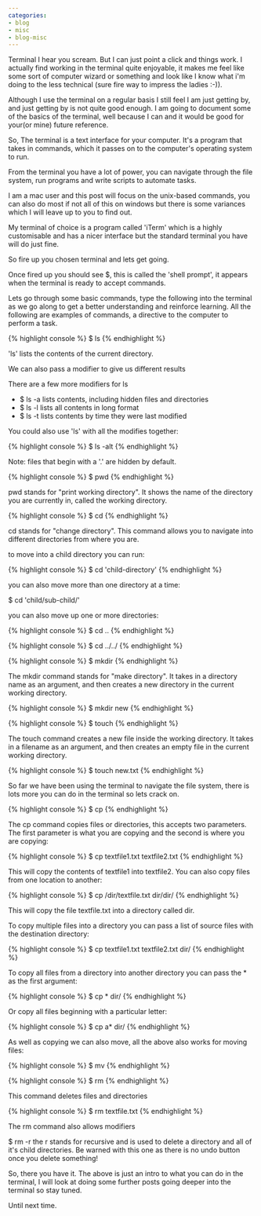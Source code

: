 ```yaml
---
categories:
- blog
- misc
- blog-misc
---
```


Terminal I hear you scream. But I can just point a click and things work. I actually find working in the terminal quite enjoyable, it makes me feel like some sort of computer wizard or something and look like I know what i'm doing to the less technical (sure fire way to impress the ladies :-)).

Although I use the terminal on a regular basis I still feel I am just getting by, and just getting by is not quite good enough. I am going to document some of the basics of the terminal, well because I can and it would be good for your(or mine) future reference.

So, The terminal is a text interface for your computer. It's a program that takes in commands, which it passes on to the computer's operating system to run.

From the terminal you have a lot of power, you can navigate through the file system, run programs and write scripts to automate tasks.

I am a mac user and this post will focus on the unix-based commands, you can also do most if not all of this on windows but there is some variances which I will leave up to you to find out.

My terminal of choice is a program called 'iTerm' which is a highly customisable and has a nicer interface but the standard terminal you have will do just fine.

So fire up you chosen terminal and lets get going.

Once fired up you should see $, this is called the 'shell prompt', it appears when the terminal is ready to accept commands.

Lets go through some basic commands, type the following into the terminal as we go along to get a better understanding and reinforce learning. All the following are examples of commands, a directive to the computer to perform a task.

{% highlight console %}
$ ls
{% endhighlight %}

'ls' lists the contents of the current directory.

We can also pass a modifier to give us different results

There are a few more modifiers for ls

- $ ls -a lists contents, including hidden files and directories
- $ ls -l lists all contents in long format
- $ ls -t lists contents by time they were last modified

You could also use 'ls' with all the modifies together:

{% highlight console %}
$ ls -alt
{% endhighlight %}

Note: files that begin with a '.' are hidden by default.

{% highlight console %}
$ pwd
{% endhighlight %}

pwd stands for "print working directory". It shows the name of the directory you are currently in, called the working directory.

{% highlight console %}
$ cd
{% endhighlight %}

cd stands for "change directory". This command allows you to navigate into different directories from where you are.

to move into a child directory you can run:

{% highlight console %}
$ cd 'child-directory'
{% endhighlight %}

you can also move more than one directory at a time:

$ cd 'child/sub-child/'

you can also move up one or more directories:

{% highlight console %}
$ cd ..
{% endhighlight %}

{% highlight console %}
$ cd ../../
{% endhighlight %}

{% highlight console %}
$ mkdir
{% endhighlight %}

The mkdir command stands for "make directory". It takes in a directory name as an argument, and then creates a new directory in the current working directory.

{% highlight console %}
$ mkdir new
{% endhighlight %}

{% highlight console %}
$ touch
{% endhighlight %}

The touch command creates a new file inside the working directory. It takes in a filename as an argument, and then creates an empty file in the current working directory.

{% highlight console %}
$ touch new.txt
{% endhighlight %}

So far we have been using the terminal to navigate the file system, there is lots more you can do in the terminal so lets crack on.

{% highlight console %}
$ cp
{% endhighlight %}

The cp command copies files or directories, this accepts two parameters. The first parameter is what you are copying and the second is where you are copying:

{% highlight console %}
$ cp textfile1.txt textfile2.txt
{% endhighlight %}

This will copy the contents of textfile1 into textfile2. You can also copy files from one location to another:

{% highlight console %}
$ cp /dir/textfile.txt dir/dir/
{% endhighlight %}

This will copy the file textfile.txt into a directory called dir.

To copy multiple files into a directory you can pass a list of source files with the destination directory:

{% highlight console %}
$ cp textfile1.txt textfile2.txt dir/
{% endhighlight %}

To copy all files from a directory into another directory you can pass the * as the first argument:

{% highlight console %}
$ cp * dir/
{% endhighlight %}

Or copy all files beginning with a particular letter:

{% highlight console %}
$ cp a* dir/
{% endhighlight %}

As well as copying we can also move, all the above also works for moving files:

{% highlight console %}
$ mv
{% endhighlight %}

{% highlight console %}
$ rm
{% endhighlight %}

This command deletes files and directories

{% highlight console %}
$ rm textfile.txt
{% endhighlight %}

The rm command also allows modifiers

$ rm -r the r stands for recursive and is used to delete a directory and all of it's child directories. Be warned with this one as there is no undo button once you delete something!

So, there you have it. The above is just an intro to what you can do in the terminal, I will look at doing some further posts going deeper into the terminal so stay tuned.

Until next time.
